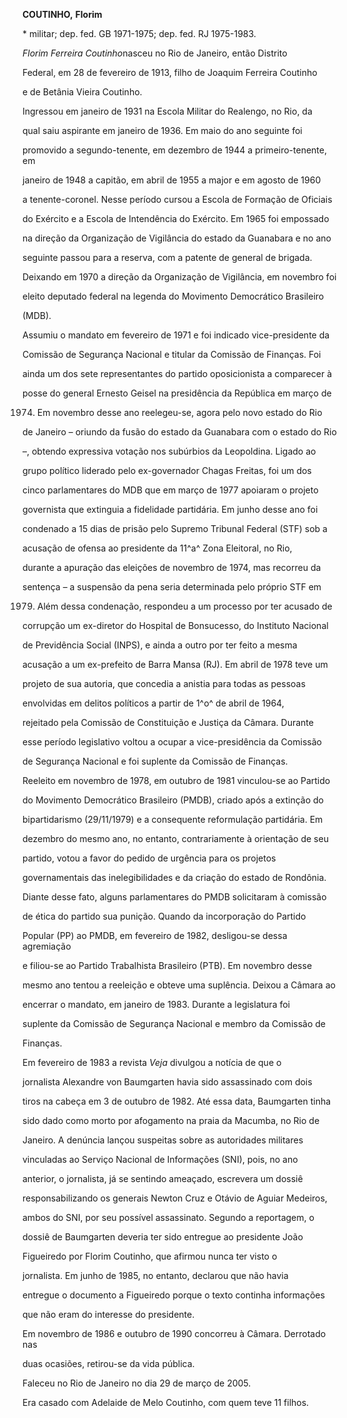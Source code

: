**COUTINHO,** **Florim**



\* militar; dep. fed. GB 1971-1975; dep. fed. RJ 1975-1983.



*Florim Ferreira Coutinho*nasceu no Rio de Janeiro, então Distrito

Federal, em 28 de fevereiro de 1913, filho de Joaquim Ferreira Coutinho

e de Betânia Vieira Coutinho.



Ingressou em janeiro de 1931 na Escola Militar do Realengo, no Rio, da

qual saiu aspirante em janeiro de 1936. Em maio do ano seguinte foi

promovido a segundo-tenente, em dezembro de 1944 a primeiro-tenente, em

janeiro de 1948 a capitão, em abril de 1955 a major e em agosto de 1960

a tenente-coronel. Nesse período cursou a Escola de Formação de Oficiais

do Exército e a Escola de Intendência do Exército. Em 1965 foi empossado

na direção da Organização de Vigilância do estado da Guanabara e no ano

seguinte passou para a reserva, com a patente de general de brigada.

Deixando em 1970 a direção da Organização de Vigilância, em novembro foi

eleito deputado federal na legenda do Movimento Democrático Brasileiro

(MDB).



Assumiu o mandato em fevereiro de 1971 e foi indicado vice-presidente da

Comissão de Segurança Nacional e titular da Comissão de Finanças. Foi

ainda um dos sete representantes do partido oposicionista a comparecer à

posse do general Ernesto Geisel na presidência da República em março de

1974. Em novembro desse ano reelegeu-se, agora pelo novo estado do Rio

de Janeiro – oriundo da fusão do estado da Guanabara com o estado do Rio

–, obtendo expressiva votação nos subúrbios da Leopoldina. Ligado ao

grupo político liderado pelo ex-governador Chagas Freitas, foi um dos

cinco parlamentares do MDB que em março de 1977 apoiaram o projeto

governista que extinguia a fidelidade partidária. Em junho desse ano foi

condenado a 15 dias de prisão pelo Supremo Tribunal Federal (STF) sob a

acusação de ofensa ao presidente da 11^a^ Zona Eleitoral, no Rio,

durante a apuração das eleições de novembro de 1974, mas recorreu da

sentença – a suspensão da pena seria determinada pelo próprio STF em

1979. Além dessa condenação, respondeu a um processo por ter acusado de

corrupção um ex-diretor do Hospital de Bonsucesso, do Instituto Nacional

de Previdência Social (INPS), e ainda a outro por ter feito a mesma

acusação a um ex-prefeito de Barra Mansa (RJ). Em abril de 1978 teve um

projeto de sua autoria, que concedia a anistia para todas as pessoas

envolvidas em delitos políticos a partir de 1^o^ de abril de 1964,

rejeitado pela Comissão de Constituição e Justiça da Câmara. Durante

esse período legislativo voltou a ocupar a vice-presidência da Comissão

de Segurança Nacional e foi suplente da Comissão de Finanças.



Reeleito em novembro de 1978, em outubro de 1981 vinculou-se ao Partido

do Movimento Democrático Brasileiro (PMDB), criado após a extinção do

bipartidarismo (29/11/1979) e a consequente reformulação partidária. Em

dezembro do mesmo ano, no entanto, contrariamente à orientação de seu

partido, votou a favor do pedido de urgência para os projetos

governamentais das inelegibilidades e da criação do estado de Rondônia.

Diante desse fato, alguns parlamentares do PMDB solicitaram à comissão

de ética do partido sua punição. Quando da incorporação do Partido

Popular (PP) ao PMDB, em fevereiro de 1982, desligou-se dessa agremiação

e filiou-se ao Partido Trabalhista Brasileiro (PTB). Em novembro desse

mesmo ano tentou a reeleição e obteve uma suplência. Deixou a Câmara ao

encerrar o mandato, em janeiro de 1983. Durante a legislatura foi

suplente da Comissão de Segurança Nacional e membro da Comissão de

Finanças.



Em fevereiro de 1983 a revista *Veja* divulgou a notícia de que o

jornalista Alexandre von Baumgarten havia sido assassinado com dois

tiros na cabeça em 3 de outubro de 1982. Até essa data, Baumgarten tinha

sido dado como morto por afogamento na praia da Macumba, no Rio de

Janeiro. A denúncia lançou suspeitas sobre as autoridades militares

vinculadas ao Serviço Nacional de Informações (SNI), pois, no ano

anterior, o jornalista, já se sentindo ameaçado, escrevera um dossiê

responsabilizando os generais Newton Cruz e Otávio de Aguiar Medeiros,

ambos do SNI, por seu possível assassinato. Segundo a reportagem, o

dossiê de Baumgarten deveria ter sido entregue ao presidente João

Figueiredo por Florim Coutinho, que afirmou nunca ter visto o

jornalista. Em junho de 1985, no entanto, declarou que não havia

entregue o documento a Figueiredo porque o texto continha informações

que não eram do interesse do presidente.



Em novembro de 1986 e outubro de 1990 concorreu à Câmara. Derrotado nas

duas ocasiões, retirou-se da vida pública.



Faleceu no Rio de Janeiro no dia 29 de março de 2005.



Era casado com Adelaide de Melo Coutinho, com quem teve 11 filhos.



